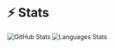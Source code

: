 <!--Start template-->

# ⚡ Stats

<img align="left" alt="GitHub Stats" src="https://github-readme-stats.vercel.app/api?username=UndefinedToast&show_icons=true&theme=dark"/>
<!--Documentation of github stats card are to be located at https://github.com/anuraghazra/github-readme-stats#github-stats-card. Make sure to replace 'YOUR_USERNAME_HERE' with your github username-->

<img align="left" alt="Languages Stats" src="https://github-readme-stats.vercel.app/api/top-langs/?username=UndefinedToast&layout=compact&theme=dark"/>
<!--Documentation of top language readme stats are to be located at https://github.com/anuraghazra/github-readme-stats#top-languages-card. Make sure to replace 'YOUR_USERNAME_HERE' with your github username-->

<!--End template-->

